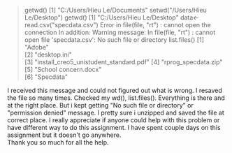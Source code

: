 > getwd()
[1] "C:/Users/Hieu Le/Documents"
> setwd("/Users/Hieu Le/Desktop")
> getwd()
[1] "C:/Users/Hieu Le/Desktop"
> data<-read.csv("specdata.csv")
Error in file(file, "rt") : cannot open the connection
In addition: Warning message:
In file(file, "rt") :
  cannot open file 'specdata.csv': No such file or directory
> list.files()
[1] "Adobe"                                
[2] "desktop.ini"                          
[3] "install_creo5_unistudent_standard.pdf"
[4] "rprog_specdata.zip"                   
[5] "School concern.docx"                  
[6] "Specdata"                             

I received this message and could not figured out what is wrong. I resaved the file so many times. Checked my wd(), list.files(). Everything is there and at the right place. But i kept getting "No such file or directory" or "permission denied" message. I pretty sure i unzipped and saved the file at correct place.
I really appreciate if anyone could help with this problem or have different way to do this assignment. I have spent couple days on this assignment but it doesn't go anywhere.  
Thank you so much for all the help.

